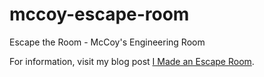 # mccoy-escape-room
Escape the Room - McCoy's Engineering Room

For information, visit my blog post [I Made an Escape Room](http://nick.blog/2017/12/30/i-made-an-escape-room).
